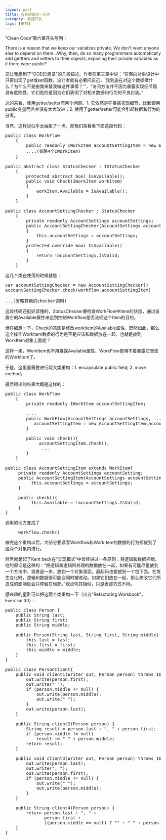 ```yaml
---
layout: post
title: 有关封装的一点事
category: 敏捷开发
tags: [重构]
---
```

“Clean Code”第六章开头写到：

There is a reason that we keep our variables private. We don't want anyone else to depend on them...Why, then, do so many programmers automatically add gettters and setters to their objects, exposing their private variables as if there were public?

这让我想到了“OOD启思录”的几段描述。作者在第三章中说：“在面向对象设计中只要出现了get或set函数，设计者就有必要问自己，‘我到底在对这个数据做什么？为什么不是由类来替我做这件事情？’”，“访问方法并不因为暴露实现细节而具有危险性，它们危险是因为它们表明了对相关数据和行为的不良封装。”

总的来看，使用getter/setter有两个问题。1. 它依然是在暴露实现细节，比起使用public变量而言并没有太大改进；2. 使用了getter/setter可能会引起数据和行为的分离。

当然，这样说似乎太抽象了一点。那我们来看看下面这段代码：
<pre>public class WorkFlow
    {
        public readonly IWorkItem accountSettingItem = new WorkItem();
        ....(省略4个IWorkItem)
    }

public abstract class StatusChecker : IStatusChecker
    {
        protected abstract bool IsAvailable();
        public void Check(IWorkItem workItem)
        {
            workItem.Available = IsAvailable();
        }
    }

public class AccountSettingChecker : StatusChecker
    {
        private readonly AccountSettings accountSettings;
        public AccountSettingChecker(AccountSettings accountSettings)
        {
            this.accountSettings = accountSettings;
        }
        protected override bool IsAvailable()
        {
            return !accountSettings.IsValid;
        }
    }
</pre>
这几个类在使用的时候就是：
<pre>var accountSettingChecker = new AccountSettingChecker()
accountSettingChecker.check(workflow.accountSettingItem)

...(省略其他的checker调用)
</pre>
这段代码还挺好读懂的，StatusChecker要检查WorkFlow中Item的状态，通过设置它的Available属性来达到控制Workflow是否流经这个Item的目的。

但仔细想一下，Check的意图是修改workItem的Available属性，既然如此，那么这个操作WorkItem数据的行为是不是应该和数据放在一起，也就是放到WorkItem对象上面呢？

这样一来，WorkItem也不用暴露Available属性，WorkFlow更用不着暴露它里面的WorkItem了。

于是，这里面需要进行两大类重构：1. encapsulate public field; 2. move method。

最后得出的结果大概是这样的：
<pre>public class WorkFlow
    {
        private readonly IWorkItem accountSettingItem;

        ....
        public WorkFlow(AccountSettings accountSettings, ...){
           accountSettingItem = new AccountSettingItem(accountSettings)
        }

        public void check(){
             accountSettingItem.check();
              ...
        }
    }

public class AccountSettingItem extends WorkItem{
     private readonly AccountSettings accountSetting;
     public AccountSettingItem(AccountSettings accountSettings){
          this.accountSettings = accountSettings;
     }

     public check(){
          this.Available = !accountSettings.IsValid;
     }
}
</pre>
调用的地方变成了
<pre>     workflow.check()
</pre>
做完这个重构以后，大部分要读写Workflow和WorkItem的数据的行为都放到了这两个对象内进行。

然后就想起了Kent beck在“实现模式”中曾经讲过一条原则：将逻辑和数据捆绑。他的原话是这样的：“把逻辑和逻辑所处理的数据放在一起，如果有可能尽量放到一个方法中，或者退一步，放到一个对象里面，最起码也要放到一个包下面。在发生变化时，逻辑和数据很可能会同时被改动。如果它们放在一起，那么修改它们所造成的影响就会只停留在局部。”观点何其相似，只是表述方式不同。

感兴趣的童鞋可以把这两个类重构一下（出自“Refactoring Workbook”，Exercise 30）:
<pre>public class Person {
    public String last;
    public String first;
    public String middle;

    public Person(String last, String first, String middle) {
        this.last = last;
        this.first = first;
        this.middle = middle;
    }
}

public class PersonClient{
    public void client1(Writer out, Person person) throws IOException {
        out.write(person.first);
        out.write(" ");
        if (person.middle != null) {
            out.write(person.middle);
            out.write(" ");
        }
        out.write(person.last);
    }

    public String client2(Person person) {
        String result = person.last + ", " + person.first;
        if (person.middle != null)
            result += " " + person.middle;
        return result;
    }

    public void client3(Writer out, Person person) throws IOException {
        out.write(person.last);
        out.write(", ");
        out.write(person.first);
        if (person.middle != null) {
            out.write(" ");
            out.write(person.middle);
        }
    }

    public String client4(Person person) {
        return person.last + ", " +
               person.first +
               ((person.middle == null) ? "" : " " + person.middle);
    }
}
</pre>